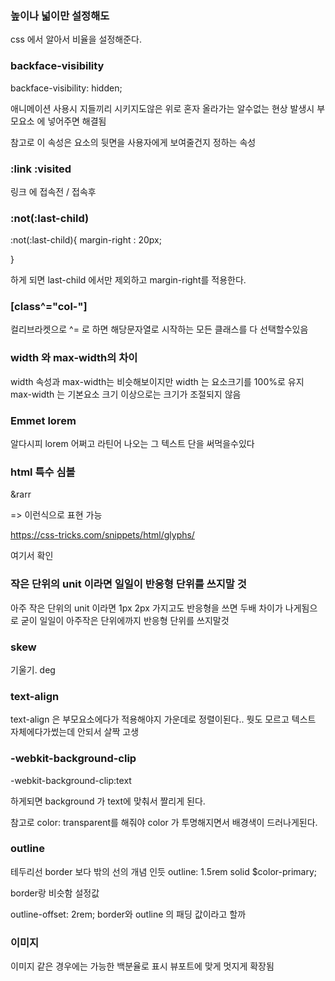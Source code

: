 ### 높이나 넓이만 설정해도

css 에서 알아서 비율을 설정해준다.

### backface-visibility

backface-visibility: hidden;

애니메이션 사용시 지들끼리 시키지도않은 위로 혼자 올라가는 알수없는 현상 발생시 부모요소 에 넣어주면 해결됨

참고로 이 속성은 요소의 뒷면을 사용자에게 보여줄건지 정하는 속성

### :link :visited

링크 에 접속전 / 접속후

### :not(:last-child)

:not(:last-child){
margin-right : 20px;

}

하게 되면 last-child 에서만 제외하고 margin-right를 적용한다.

### [class^="col-"]

컬리브라켓으로 ^= 로 하면 해당문자열로 시작하는 모든 클래스를 다 선택할수있음

### width 와 max-width의 차이

width 속성과 max-width는 비슷해보이지만
width 는 요소크기를 100%로 유지
max-width 는 기본요소 크기 이상으로는 크기가 조절되지 않음

### Emmet lorem

알다시피 lorem 어쩌고 라틴어 나오는 그 텍스트 단을 써먹을수있다

### html 특수 심볼

&rarr

=> 이런식으로 표현 가능

https://css-tricks.com/snippets/html/glyphs/

여기서 확인

### 작은 단위의 unit 이라면 일일이 반응형 단위를 쓰지말 것

아주 작은 단위의 unit 이라면 1px 2px 가지고도 반응형을 쓰면 두배 차이가 나게됨으로 굳이 일일이 아주작은 단위에까지 반응형 단위를 쓰지말것

### skew

기울기. deg

### text-align

text-align 은 부모요소에다가 적용해야지 가운데로 정렬이된다.. 뭣도 모르고 텍스트 자체에다가썼는데 안되서 살짝 고생

### -webkit-background-clip

-webkit-background-clip:text

하게되면 background 가 text에 맞춰서 짤리게 된다.

참고로 color: transparent를 해줘야 color 가 투명해지면서 배경색이 드러나게된다.

### outline

테두리선 border 보다 밖의 선의 개념 인듯
outline: 1.5rem solid $color-primary;

border랑 비슷함 설정값

outline-offset: 2rem;
border와 outline 의 패딩 값이라고 할까

### 이미지

이미지 같은 경우에는 가능한 백분율로 표시 뷰포트에 맞게 멋지게 확장됨
